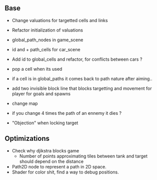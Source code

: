 ## Base
+ Change valuations for targetted cells and links
- Refactor initialization of valuations
+ global_path_nodes in game_scene
- id and + path_cells for car_scene
- Add id to global_cells and refactor, for conflicts between cars ?
- pop a cell when its used
- if a cell is in global_paths it comes back to path nature after aiming..

- add two invisible block line that blocks targetting and movement for player for goals and spawns
- change map
- if you change 4 times the path of an ennemy it dies ?
- "Objection" when locking target



## Optimizations
- Check why djikstra blocks game
    - Number of points approximating tiles between tank and target should depend on the distance
- Path2D node to represent a path in 2D space.
- Shader for color shit, find a way to debug positions.

